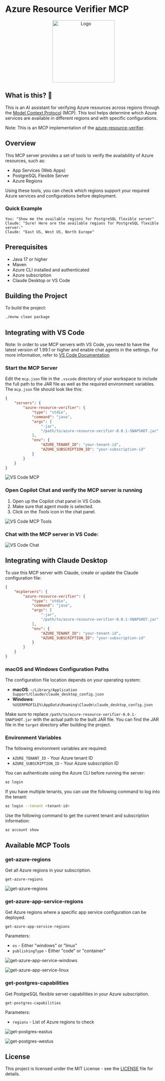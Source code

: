 # Azure Resource Verifier MCP

<div align="center">
  <img src="./images/logo.jpeg" alt="Logo" width="200"/>
</div>

## What is this? 🤔

This is an AI assistant for verifying Azure resources across regions through the [Model Context Protocol](https://modelcontextprotocol.io/) (MCP). This tool helps determine which Azure services are available in different regions and with specific configurations. 

Note: This is an MCP implementation of the [azure-resource-verifier](https://github.com/nickdala/azure-resource-verifier).

## Overview

This MCP server provides a set of tools to verify the availability of Azure resources, such as:

- App Services (Web Apps)
- PostgreSQL Flexible Server
- Azure Regions

Using these tools, you can check which regions support your required Azure services and configurations before deployment.

### Quick Example

```text
You: "Show me the available regions for PostgreSQL flexible server"
Claude: "Sure! Here are the available regions for PostgreSQL flexible server:"
Claude: "East US, West US, North Europe"
```

## Prerequisites

- Java 17 or higher
- Maven
- Azure CLI installed and authenticated
- Azure subscription
- Claude Desktop or VS Code

## Building the Project

To build the project:

```bash
./mvnw clean package
```

## Integrating with VS Code

Note: In order to use MCP servers with VS Code, you need to have the latest version of 1.99.1 or higher and enable chat agents in the settings. For more information, refer to [VS Code Documentation](https://code.visualstudio.com/updates/v1_99#_agent-mode-is-available-in-vs-code-stable)

### Start the MCP Server

Edit the `mcp.json` file in the `.vscode` directory of your workspace to include the full path to the JAR file as well as the required environment variables. The `mcp.json` file should look like this:

```json
{
    "servers": {
        "azure-resource-verifier": {
            "type": "stdio",
            "command": "java",
            "args": [
                "-jar",
                "/path/to/azure-resource-verifier-0.0.1-SNAPSHOT.jar"
            ],
            "env": {
                "AZURE_TENANT_ID": "your-tenant-id",
                "AZURE_SUBSCRIPTION_ID": "your-subscription-id"
            }
        }
    }
}
```

![VS Code MCP](./images/vscode-mcp.png)

### Open Copilot Chat and verify the MCP server is running

1. Open up the Copilot chat panel in VS Code.
2. Make sure that agent mode is selected.
3. Click on the *Tools* icon in the chat panel.

![VS Code MCP Tools](./images/vscode-tools.png)

### Chat with the MCP server in VS Code:

![VS Code Chat](./images/vscode-chat.png)

## Integrating with Claude Desktop

To use this MCP server with Claude, create or update the Claude configuration file:

```json
{
    "mcpServers": {
        "azure-resource-verifier": {
            "type": "stdio",
            "command": "java",
            "args": [
                "-jar",
                "/path/to/azure-resource-verifier-0.0.1-SNAPSHOT.jar"
            ],
            "env": {
                "AZURE_TENANT_ID": "your-tenant-id",
                "AZURE_SUBSCRIPTION_ID": "your-subscription-id"
            }
        }
    }
}
```

### macOS and Windows Configuration Paths

The configuration file location depends on your operating system:

- **macOS**: `~/Library/Application Support/Claude/claude_desktop_config.json`
- **Windows**: `%USERPROFILE%\AppData\Roaming\Claude\claude_desktop_config.json`


Make sure to replace `/path/to/azure-resource-verifier-0.0.1-SNAPSHOT.jar` with the actual path to the built JAR file.
You can find the JAR file in the `target` directory after building the project.

### Environment Variables

The following environment variables are required:

- `AZURE_TENANT_ID` - Your Azure tenant ID
- `AZURE_SUBSCRIPTION_ID` - Your Azure subscription ID

You can authenticate using the Azure CLI before running the server:

```bash
az login
```

If you have multiple tenants, you can use the following command to log into the tenant:

```bash
az login --tenant <tenant-id>
```

Use the following command to get the current tenant and subscription information:

```
az account show
```

## Available MCP Tools

### get-azure-regions

Get all Azure regions in your subscription.

```
get-azure-regions
```

![get-azure-regions](./images/get-regions.png)

### get-azure-app-service-regions

Get Azure regions where a specific app service configuration can be deployed.

```
get-azure-app-service-regions
```

Parameters:
- `os` - Either "windows" or "linux"
- `publishingType` - Either "code" or "container"

![get-azure-app-service-windows](./images/aoo-service-windows.png)

![get-azure-app-service-linux](./images/app-service-linux.png)

### get-postgres-capabilities

Get PostgreSQL flexible server capabilities in your Azure subscription.

```
get-postgres-capabilities
```

Parameters:
- `regions` - List of Azure regions to check

![get-postgres-eastus](./images/postgresql-eastus.png)

![get-postgres-westus](./images/postgresql-westus.png)

## License

This project is licensed under the MIT License - see the [LICENSE](LICENSE) file for details.
